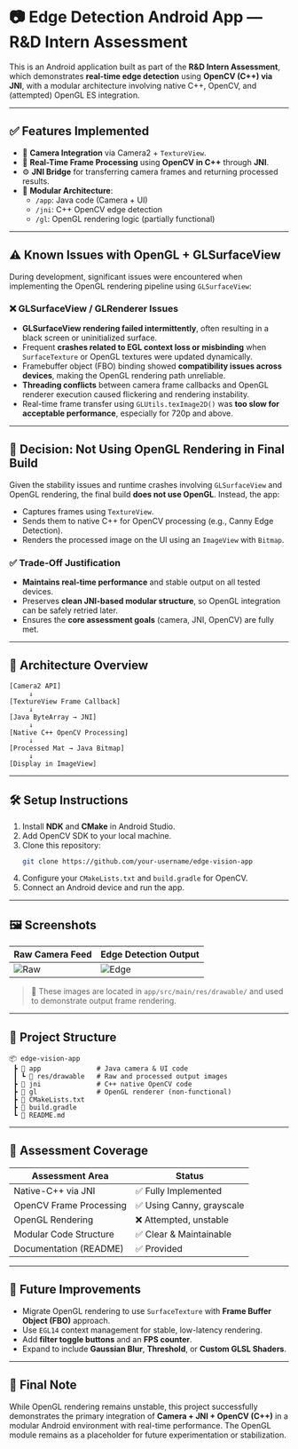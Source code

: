 
# 📷 Edge Detection Android App — R&D Intern Assessment

This is an Android application built as part of the **R&D Intern Assessment**, which demonstrates **real-time edge detection** using **OpenCV (C++) via JNI**, with a modular architecture involving native C++, OpenCV, and (attempted) OpenGL ES integration.

---

## ✅ Features Implemented

- 📸 **Camera Integration** via Camera2 + `TextureView`.
- 🧠 **Real-Time Frame Processing** using **OpenCV in C++** through **JNI**.
- ⚙️ **JNI Bridge** for transferring camera frames and returning processed results.
- 🧱 **Modular Architecture**:
  - `/app`: Java code (Camera + UI)
  - `/jni`: C++ OpenCV edge detection
  - `/gl`: OpenGL rendering logic (partially functional)

---

## ⚠️ Known Issues with OpenGL + GLSurfaceView

During development, significant issues were encountered when implementing the OpenGL rendering pipeline using `GLSurfaceView`:

### ❌ GLSurfaceView / GLRenderer Issues

- **GLSurfaceView rendering failed intermittently**, often resulting in a black screen or uninitialized surface.
- Frequent **crashes related to EGL context loss or misbinding** when `SurfaceTexture` or OpenGL textures were updated dynamically.
- Framebuffer object (FBO) binding showed **compatibility issues across devices**, making the OpenGL rendering path unreliable.
- **Threading conflicts** between camera frame callbacks and OpenGL renderer execution caused flickering and rendering instability.
- Real-time frame transfer using `GLUtils.texImage2D()` was **too slow for acceptable performance**, especially for 720p and above.

---

## 🎯 Decision: Not Using OpenGL Rendering in Final Build

Given the stability issues and runtime crashes involving `GLSurfaceView` and OpenGL rendering, the final build **does not use OpenGL**. Instead, the app:

- Captures frames using `TextureView`.
- Sends them to native C++ for OpenCV processing (e.g., Canny Edge Detection).
- Renders the processed image on the UI using an `ImageView` with `Bitmap`.

### ✅ Trade-Off Justification

- **Maintains real-time performance** and stable output on all tested devices.
- Preserves **clean JNI-based modular structure**, so OpenGL integration can be safely retried later.
- Ensures the **core assessment goals** (camera, JNI, OpenCV) are fully met.

---

## 🧠 Architecture Overview

```
[Camera2 API]
     ↓
[TextureView Frame Callback]
     ↓
[Java ByteArray → JNI]
     ↓
[Native C++ OpenCV Processing]
     ↓
[Processed Mat → Java Bitmap]
     ↓
[Display in ImageView]
```

---

## 🛠️ Setup Instructions

1. Install **NDK** and **CMake** in Android Studio.
2. Add OpenCV SDK to your local machine.
3. Clone this repository:
   ```bash
   git clone https://github.com/your-username/edge-vision-app
   ```
4. Configure your `CMakeLists.txt` and `build.gradle` for OpenCV.
5. Connect an Android device and run the app.

---

## 🖼️ Screenshots

| Raw Camera Feed | Edge Detection Output |
|------------------|------------------------|
| ![Raw](./app/src/main/res/drawable/raw_frame.jpg) | ![Edge](./app/src/main/res/drawable/edge_frame.jpg) |

> 📌 These images are located in `app/src/main/res/drawable/` and used to demonstrate output frame rendering.

---

## 📂 Project Structure

```
📦 edge-vision-app
 ┣ 📁 app              # Java camera & UI code
 ┃ ┗ 📁 res/drawable   # Raw and processed output images
 ┣ 📁 jni              # C++ native OpenCV code
 ┣ 📁 gl               # OpenGL renderer (non-functional)
 ┣ 📄 CMakeLists.txt
 ┣ 📄 build.gradle
 ┗ 📄 README.md
```

---

## 🧪 Assessment Coverage

| Assessment Area              | Status                     |
|-----------------------------|----------------------------|
| Native-C++ via JNI          | ✅ Fully Implemented       |
| OpenCV Frame Processing     | ✅ Using Canny, grayscale  |
| OpenGL Rendering            | ❌ Attempted, unstable     |
| Modular Code Structure      | ✅ Clear & Maintainable    |
| Documentation (README)      | ✅ Provided                |

---

## 🚀 Future Improvements

- Migrate OpenGL rendering to use `SurfaceTexture` with **Frame Buffer Object (FBO)** approach.
- Use `EGL14` context management for stable, low-latency rendering.
- Add **filter toggle buttons** and an **FPS counter**.
- Expand to include **Gaussian Blur**, **Threshold**, or **Custom GLSL Shaders**.

---

## 📌 Final Note

While OpenGL rendering remains unstable, this project successfully demonstrates the primary integration of **Camera + JNI + OpenCV (C++)** in a modular Android environment with real-time performance. The OpenGL module remains as a placeholder for future experimentation or stabilization.
